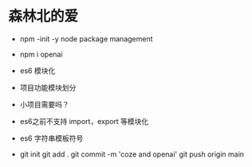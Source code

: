 # 森林北的爱

- npm -init -y
  node package management
- npm i openai
- es6 模块化
 - 项目功能模块划分 
 - 小项目需要吗？
 - es6之前不支持 import，export 等模块化
 - es6 字符串模板符号

- git init
  git add .
  git commit -m 'coze and openai'
  git push origin main